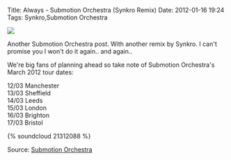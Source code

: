 Title: Always - Submotion Orchestra (Synkro Remix)
Date: 2012-01-16 19:24
Tags: Synkro,Submotion Orchestra

![](/images/AlwaysSubmotionOrchestra.jpg)
 
Another Submotion Orchestra post. With another remix by Synkro. I
can't promise you I won't do it again.. and again..

We're big fans of planning ahead so take note of Submotion Orchestra's
March 2012 tour dates:
 
12/03 Manchester  
13/03 Sheffield  
14/03 Leeds  
15/03 London  
16/03 Brighton  
17/03 Bristol
 
{% soundcloud 21312088 %}
 
Source: [Submotion Orchestra](http://submotion.co.uk/)
